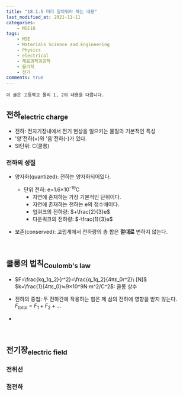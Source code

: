 ```yaml
---
title: "18.1.5 미리 알아둬야 하는 내용"
last_modified_at: 2021-11-11
categories:
    - MSE18
tags:
    - MSE
    - Materials Science and Engineering
    - Physics
    - electrical
    - 재료과학과공학
    - 물리학
    - 전기
comments: true
---
```


```
이 글은 고등학교 물리 1, 2의 내용을 다룹니다.
```

<h2>전하<sub>electric charge</sub></h2>

- 전하: 전자기장내에서 전기 현상을 일으키는 물질의 기본적인 특성
- '양'전하(+)와 '음'전하(-)가 있다.
- SI단위: C(쿨롱)

<h3>전하의 성질</h3>

- 양자화(quantized): 전하는 양자화되어있다.
    - 단위 전하: e=1.6×10<sup>-19</sup>C
        - 자연에 존재하는 가장 기본적인 단위이다.
        - 자연에 존재하는 전하는 e의 정수배이다.
        - 업쿼크의 전하량: $+\frac{2}{3}e$
        - 다운쿼크의 전하량: $-\frac{1}{3}e$

- 보존(conserved): 고립계에서 전하량의 총 합은 **절대로** 변하지 않는다.

<br/>

<h2>쿨롱의 법칙<sub>Coulomb's law</sub></h2>

- $F=\frac{kq_1q_2}{r^2}=\frac{q_1q_2}{4πε_0r^2}\ [N]$\
$k=\frac{1}{4πε_0}≒9×10^9N·m^2/C^2$: 쿨롱 상수

- 전하의 중첩: 두 전하간에 작용하는 힘은 제 삼의 전하에 영향을 받지 않는다.\
$F_{total}=F_1+F_2+...$

- 

<br/>

<h2>전기장<sub>electric field</sub></h2>



<h3>전위선</h3>



<h3>점전하</h3>